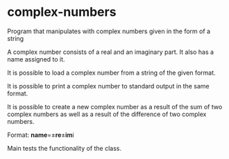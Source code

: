 # complex-numbers
Program that manipulates with complex numbers given in the form of a string

A complex number consists of a real and an imaginary part. It also has a name assigned to it. 

It is possible to load a complex number from a string of the given format. 

It is possible to print a complex number to standard output in the same format. 

It is possible to create a new complex number as a result of the sum of two complex numbers as well as a result of the difference of two complex numbers. 

Format: **name**=±**re**±**im**i

Main tests the functionality of the class.
